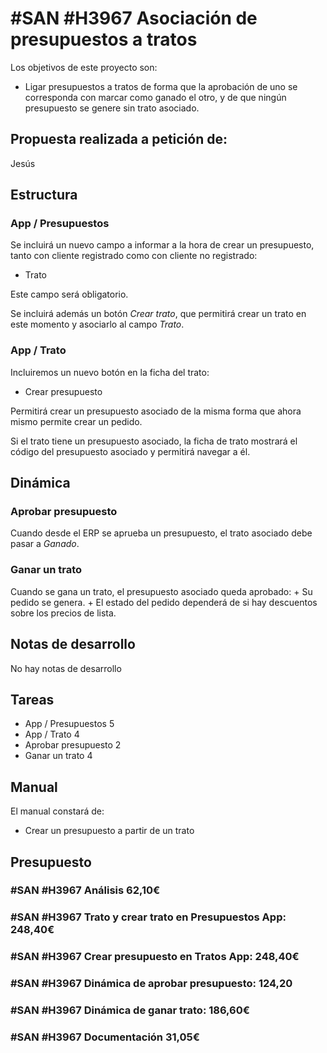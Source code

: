 # #SAN #H3967 Asociación de presupuestos a tratos

Los objetivos de este proyecto son:
+ Ligar presupuestos a tratos de forma que la aprobación de uno se corresponda con marcar como ganado el otro, y de que ningún presupuesto se genere sin trato asociado.

## Propuesta realizada a petición de:
Jesús

## Estructura

### App / Presupuestos
Se incluirá un nuevo campo a informar a la hora de crear un presupuesto, tanto con cliente registrado como con cliente no registrado:
+ Trato

Este campo será obligatorio.

Se incluirá además un botón _Crear trato_, que permitirá crear un trato en este momento y asociarlo al campo _Trato_.

### App / Trato
Incluiremos un nuevo botón en la ficha del trato:
+ Crear presupuesto

Permitirá crear un presupuesto asociado de la misma forma que ahora mismo permite crear un pedido.

Si el trato tiene un presupuesto asociado, la ficha de trato mostrará el código del presupuesto asociado y permitirá navegar a él.

## Dinámica

### Aprobar presupuesto
Cuando desde el ERP se aprueba un presupuesto, el trato asociado debe pasar a _Ganado_.

### Ganar un trato
Cuando se gana un trato, el presupuesto asociado queda aprobado:
    + Su pedido se genera.
    + El estado del pedido dependerá de si hay descuentos sobre los precios de lista.

## Notas de desarrollo
No hay notas de desarrollo

## Tareas
+ App / Presupuestos 5
+ App / Trato 4
+ Aprobar presupuesto 2
+ Ganar un trato 4

## Manual
El manual constará de:
+ Crear un presupuesto a partir de un trato


## Presupuesto
### #SAN #H3967 Análisis 62,10€
### #SAN #H3967 Trato y crear trato en Presupuestos App: 248,40€
### #SAN #H3967 Crear presupuesto en Tratos App: 248,40€
### #SAN #H3967 Dinámica de aprobar presupuesto: 124,20
### #SAN #H3967 Dinámica de ganar trato: 186,60€
### #SAN #H3967 Documentación 31,05€